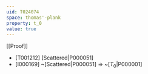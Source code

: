 ```yaml
---
uid: T024074
space: thomas'-plank
property: t_0
value: true
---
```

[[Proof]]

* [T001212] [Scattered|P000051]
* [I000169] ~[Scattered|P000051] => ~[$T_0$|P000001]


